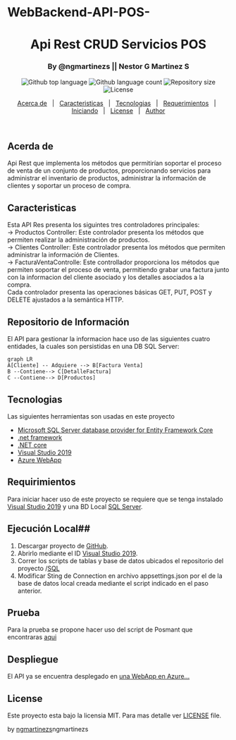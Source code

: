 # WebBackend-API-POS-<div align="center" id="top"> 
</div>

<h1 align="center">Api Rest CRUD Servicios POS</h1>
<h3 align="center">By @ngmartinezs || Nestor G Martinez S</h3>


<p align="center">
  <img alt="Github top language" src="https://img.shields.io/github/languages/top/ngmartinezs/WebBackend-API-POS-ngmartinezs?color=56BEB8">

  <img alt="Github language count" src="https://img.shields.io/github/languages/count/ngmartinezs/WebBackend-API-POS-ngmartinezs?color=56BEB8">

  <img alt="Repository size" src="https://img.shields.io/github/repo-size/ngmartinezs/WebBackend-API-POS-ngmartinezs?color=56BEB8">

  <img alt="License" src="https://img.shields.io/github/license/ngmartinezs/WebBackend-API-POS-ngmartinezs?color=56BEB8">
</p>

<!-- Status -->

<!-- <h4 align="center"> 
	🚧  WebBackend-API-POS-ngmartinezs 🚀 Under construction...  🚧
</h4> 

<hr> -->

<p align="center">
  <a href="#dart-about">Acerca de</a> &#xa0; | &#xa0; 
  <a href="#sparkles-features">Caracteristicas</a> &#xa0; | &#xa0;
  <a href="#rocket-technologies">Tecnologias</a> &#xa0; | &#xa0;
  <a href="#white_check_mark-requirements">Requerimientos</a> &#xa0; | &#xa0;
  <a href="#checkered_flag-starting">Iniciando</a> &#xa0; | &#xa0;
  <a href="#memo-license">License</a> &#xa0; | &#xa0;
  <a href="https://github.com/ngmartinezs" target="_blank">Author</a>
</p>

<br>

## Acerda de ##

Api Rest que implementa los métodos que  permitirían soportar el proceso de venta de un conjunto de productos, proporcionando servicios para administrar el inventario de productos,  administrar la información de clientes y  soportar un proceso de compra.

## Caracteristicas ##

Esta API Res presenta los siguintes tres controladores principales:<br/>
  -> Productos Controller: Este controlador presenta  los métodos que permiten realizar la administración de  productos.<br/>
  -> Clientes Controller: Este controlador presenta los métodos que permiten administrar la información de Clientes.<br/>
  -> FacturaVentaControlle: Este controllador proporciona los métodos que permiten soportar el proceso de venta, permitiendo grabar una factura junto con la informacion del cliente asociado y los detalles asociados a la compra.<br/>
Cada controlador presenta las operaciones básicas GET, PUT, POST y DELETE ajustados a la semántica HTTP.

## Repositorio de Información ##
El API para gestionar la informacion hace uso de las siguientes cuatro entidades, la cuales son persistidas en una DB SQL Server:

```mermaid
graph LR
A[Cliente] -- Adquiere --> B[Factura Venta]
B --Contiene--> C[DetalleFactura]
C --Contiene--> D[Productos]
```
## Tecnologias ##

 Las siguientes herramientas son usadas en este proyecto

- [Microsoft SQL Server database provider for Entity Framework Core](https://docs.microsoft.com/es-es/ef/core/)
- [.net framework](https://www.microsoft.com/es-co/download/details.aspx?id=30653)
- [.NET core](https://dotnet.microsoft.com/download)
- [Visual Studio 2019](https://springfox.github.io/springfox/docs/current/)
- [Azure WebApp](https://azure.microsoft.com/es-es/services/app-service/web/)


## Requirimientos ##

Para iniciar hacer uso de este proyecto se requiere que se tenga instalado [Visual Studio 2019](https://springfox.github.io/springfox/docs/current/) y una BD Local [SQL Server](https://www.microsoft.com/es-es/sql-server/sql-server-downloads).

## Ejecución Local##

1. Descargar proyecto de [GitHub](https://github.com/ngmartinezs/WebBackend-API-POS-ngmartinezs).
2. Abrirlo mediante el ID [Visual Studio 2019](https://springfox.github.io/springfox/docs/current/).
3. Correr los scripts de tablas y base de datos ubicados el repositorio del proyecto /[SQL](https://github.com/ngmartinezs/WebBackend-API-POS-ngmartinezs/blob/master/WebBackend-API-POS-ngmartinezs/DB/DBScript.sql)
4. Modificar Sting de Connection en archivo appsettings.json por el de la base de datos local creada mediante el script indicado en el paso anterior.

## Prueba ##

Para la prueba se propone hacer uso del script de Posmant que encontraras <a href="https://github.com/ngmartinezs/WebBackend-API-POS-ngmartinezs/blob/master/WebBackend-API-POS-ngmartinezs/SupportTest/WebBackend-API-POS-ngmartinezs.sln">aqui</a>

## Despliegue ##

El API ya se encuentra desplegado en <a href="https://apicrudposngmartinezs.azurewebsites.net/apiPos/ngmartinezs/FacturaVentas" target="_blank">una WebApp en Azure...</a>

## License ##

Este proyecto esta bajo la licensia MIT. Para mas detalle ver [LICENSE](LICENSE.md) file.

by <a href="https://github.com/ngmartinezs" target="_blank">ngmartinezs</a>ngmartinezs
